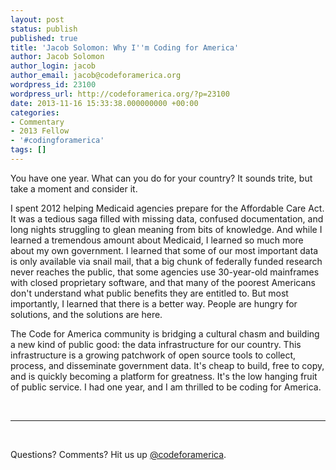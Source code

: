 ```yaml
---
layout: post
status: publish
published: true
title: 'Jacob Solomon: Why I''m Coding for America'
author: Jacob Solomon
author_login: jacob
author_email: jacob@codeforamerica.org
wordpress_id: 23100
wordpress_url: http://codeforamerica.org/?p=23100
date: 2013-11-16 15:33:38.000000000 +00:00
categories:
- Commentary
- 2013 Fellow
- '#codingforamerica'
tags: []
---
```

<p dir="ltr">You have one year. What can you do for your country? It sounds trite, but take a moment and consider it.</p>
<p dir="ltr">I spent 2012 helping Medicaid agencies prepare for the Affordable Care Act. It was a tedious saga filled with missing data, confused documentation, and long nights struggling to glean meaning from bits of knowledge. And while I learned a tremendous amount about Medicaid, I learned so much more about my own government. I learned that some of our most important data is only available via snail mail, that a big chunk of federally funded research never reaches the public, that some agencies use 30-year-old mainframes with closed proprietary software, and that many of the poorest Americans don't understand what public benefits they are entitled to. But most importantly, I learned that there is a better way. People are hungry for solutions, and the solutions are here.</p>
<p dir="ltr">The Code for America community is bridging a cultural chasm and building a new kind of public good: the data infrastructure for our country. This infrastructure is a growing patchwork of open source tools to collect, process, and disseminate government data. It's cheap to build, free to copy, and is quickly becoming a platform for greatness. It's the low hanging fruit of public service. I had one year, and I am thrilled to be coding for America.</p>
&nbsp;

<hr />

&nbsp;

Questions? Comments? Hit us up <a href="http://twitter.com/codeforamerica" target="_blank">@codeforamerica</a>.

